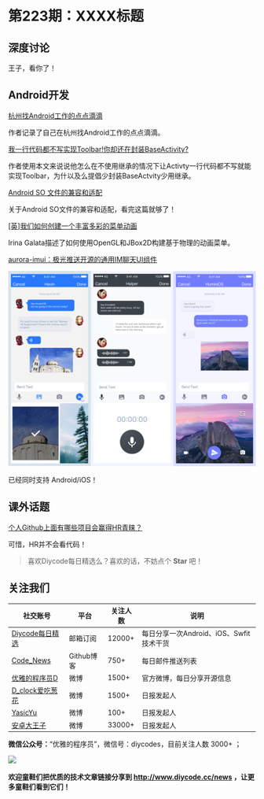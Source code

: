 # 第223期：XXXX标题

## 深度讨论

[]()

王子，看你了！

## Android开发

[杭州找Android工作的点点滴滴](https://www.diycode.cc/news/2442)

作者记录了自己在杭州找Android工作的点点滴滴。

[我一行代码都不写实现Toolbar!你却还在封装BaseActivity?](https://www.diycode.cc/news/2444)

作者使用本文来说说他怎么在不使用继承的情况下让Activty一行代码都不写就能实现Toolbar，为什以及么提倡少封装BaseActvity少用继承。

[Android SO 文件的兼容和适配](https://www.diycode.cc/news/2443)

关于Android SO文件的兼容和适配，看完这篇就够了！

[[英]我们如何创建一个丰富多彩的菜单动画](https://www.diycode.cc/news/2445)

Irina Galata描述了如何使用OpenGL和JBox2D构建基于物理的动画菜单。

[aurora-imui：极光推送开源的通用IM聊天UI组件](https://github.com/jpush/aurora-imui)

![](https://github.com/huangminlinux/resource/raw/master/IMUIPick%402x.png)

已经同时支持 Android/iOS！

## 课外话题

[个人Github上面有哪些项目会赢得HR青睐？](https://www.zhihu.com/question/29356997)

可惜，HR并不会看代码！

> 喜欢Diycode每日精选么？喜欢的话，不妨点个 **Star** 吧！

## 关注我们

| 社交账号  |  平台  | 关注人数 | 说明 |
| -------- | -------- | -------- | -------- |
| [Diycode每日精选](http://list.qq.com/cgi-bin/qf_invite?id=d469993d2c888e971c0fbb2309c4d84256968386b126b967)|   邮箱订阅  | 12000+ | 每日分享一次Android、iOS、Swfit技术干货  |
| [Code_News](https://github.com/DiyCodes/code_news) |    Github博客  |750+ | 每日邮件推送列表  |
| [优雅的程序员D](http://weibo.com/u/5891258264) |   微博  | 1500+ | 官方微博，每日分享开源信息  |
| [D_clock爱吃葱花](http://weibo.com/u/2480694892)  |   微博  | 1500+ | 日报发起人  |
|[YasicYu](http://weibo.com/3917305697)  |   微博  | 100+ | 日报发起人  |
|[安卓大王子](http://weibo.com/apkbus/)   |   微博  | 33000+ | 日报发起人  |

**微信公众号：**“优雅的程序员”，微信号：diycodes，目前关注人数 3000+ ；

![](http://upload-images.jianshu.io/upload_images/1846413-b42abfa70f909099.jpg?imageMogr2/auto-orient/strip%7CimageView2/2/w/1240)

**欢迎童鞋们把优质的技术文章链接分享到 http://www.diycode.cc/news ，让更多童鞋们看到它们！**